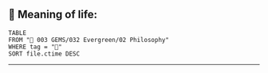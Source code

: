 ## 🤔 Meaning of life:
```dataview
TABLE
FROM "💎 003 GEMS/032 Evergreen/02 Philosophy"
WHERE tag = "🤔"
SORT file.ctime DESC
```
---
